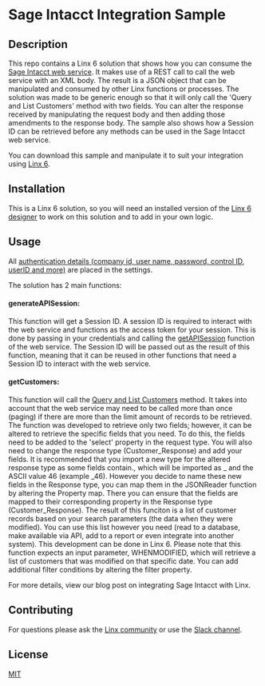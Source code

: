 # Sage Intacct Integration Sample

## Description
This repo contains a Linx 6 solution that shows how you can consume the [Sage Intacct web service](https://developer.intacct.com/web-services/). It makes use of a REST call to call the web service with an XML body. The result is a JSON object that can be manipulated and consumed by other Linx functions or processes. The solution was made to be generic enough so that it will only call the 'Query and List Customers' method with two fields. You can alter the response received by manipulating the request body and then adding those amendments to the response body. The sample also shows how a Session ID can be retrieved before any methods can be used in the Sage Intacct web service. 

You can download this sample and manipulate it to suit your integration using [Linx 6](https://linx.software/).

## Installation
This is a Linx 6 solution, so you will need an installed version of the [Linx 6 designer](https://linx.software/) to work on this solution and to add in your own logic. 

## Usage

All [authentication details (company id, user name, password, control ID, userID and more)](https://developer.intacct.com/web-services/#authentication) are placed in the settings.

The solution has 2 main functions:

#### generateAPISession: 
This function will get a Session ID. A session ID is required to interact with the web service and functions as the access token for your session. This is done by passing in your credentials and calling the [getAPISession](https://developer.intacct.com/api/company-console/api-sessions/) function of the web service. The Session ID will be passed out as the result of this function, meaning that it can be reused in other functions that need a Session ID to interact with the web service.

#### getCustomers:
This function will call the [Query and List Customers](https://developer.intacct.com/api/accounts-receivable/customers/#query-and-list-customers) method. It takes into account that the web service may need to be called more than once (paging) if there are more than the limit amount of records to be retrieved. The function was developed to retrieve only two fields; however, it can be altered to retrieve the specific fields that you need. To do this, the fields need to be added to the 'select' property in the request type. You will also need to change the response type (Customer_Response) and add your fields. It is recommended that you import a new type for the altered response type as some fields contain., which will be imported as _ and the ASCII value 46 (example _46). However you decide to name these new fields in the Response type, you can map them in the JSONReader function by altering the Property map. There you can ensure that the fields are mapped to their corresponding property in the Response type (Customer_Response).
The result of this funciton is a list of customer records based on your search parameters (the data when they were modified). You can use this list however you need (read to a database, make available via API, add to a report or even integrate into another system). This development can be done in Linx 6.
Please note that this function expects an input parameter, WHENMODIFIED, which will retrieve a list of customers that was modified on that specific date. You can add additional filter conditions by altering the filter property.

For more details, view our blog post on integrating Sage Intacct with Linx. 

## Contributing

For questions please ask the [Linx community](https://linx/software/community) or use the [Slack channel](https://linxsoftware.slack.com/archives/C01FLBC1XNX). 

## License

[MIT](https://github.com/linx-software/template-repo/blob/main/LICENSE.txt)
